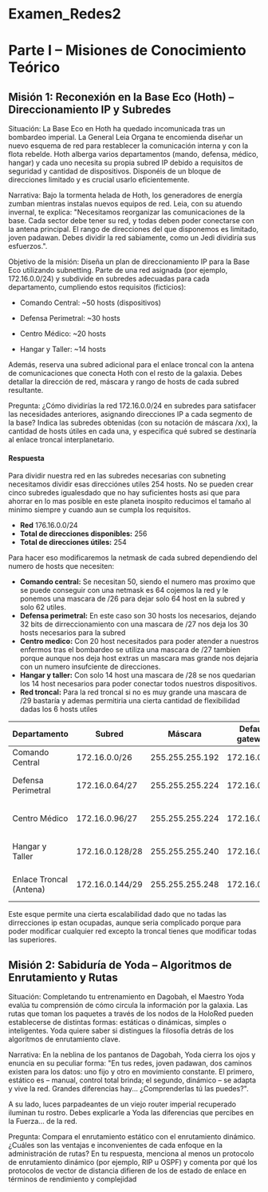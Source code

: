 # Examen_Redes2


# Parte I – Misiones de Conocimiento Teórico

## Misión 1: Reconexión en la Base Eco (Hoth) – Direccionamiento IP y Subredes
Situación: La Base Eco en Hoth ha quedado incomunicada tras un bombardeo imperial. La General Leia Organa te encomienda diseñar un nuevo esquema de red para restablecer la comunicación interna y con la flota rebelde. Hoth alberga varios departamentos (mando, defensa, médico, hangar) y cada uno necesita su propia subred IP debido a requisitos de seguridad y cantidad de dispositivos. Disponéis de un bloque de direcciones limitado y es crucial usarlo eficientemente.

Narrativa: Bajo la tormenta helada de Hoth, los generadores de energía zumban mientras instalas nuevos equipos de red. Leia, con su atuendo invernal, te explica: "Necesitamos reorganizar las comunicaciones de la base. Cada sector debe tener su red, y todas deben poder conectarse con la antena principal. El rango de direcciones del que disponemos es limitado, joven padawan. Debes dividir la red sabiamente, como un Jedi dividiría sus esfuerzos.".

Objetivo de la misión: Diseña un plan de direccionamiento IP para la Base Eco utilizando subnetting. Parte de una red asignada (por ejemplo, 172.16.0.0/24) y subdivide en subredes adecuadas para cada departamento, cumpliendo estos requisitos (ficticios):

- Comando Central: ~50 hosts (dispositivos)

- Defensa Perimetral: ~30 hosts

- Centro Médico: ~20 hosts

- Hangar y Taller: ~14 hosts

Además, reserva una subred adicional para el enlace troncal con la antena de comunicaciones que conecta Hoth con el resto de la galaxia. Debes detallar la dirección de red, máscara y rango de hosts de cada subred resultante.

Pregunta: ¿Cómo dividirías la red 172.16.0.0/24 en subredes para satisfacer las necesidades anteriores, asignando direcciones IP a cada segmento de la base? Indica las subredes obtenidas (con su notación de máscara /xx), la cantidad de hosts útiles en cada una, y especifica qué subred se destinaría al enlace troncal interplanetario.


#### Respuesta
Para dividir nuestra red en las subredes necesarias con subneting necesitamos dividir esas direcciónes utiles 254 hosts. No se pueden crear cinco subredes igualesdado que no hay suficientes hosts asi que para ahorrar en lo mas posible en este planeta inospito reducimos el tamaño al minimo siempre y cuando aun se cumpla los requisitos.
- **Red** 176.16.0.0/24
- **Total de direcciones disponibles:** 256  
- **Total de direcciones útiles:** 254

Para hacer eso modificaremos la netmask de cada subred dependiendo del numero de hosts que necesiten:
- **Comando central:** Se necesitan 50, siendo el numero mas proximo que se puede conseguir con una netmask es 64 cojemos la red y le ponemos una mascara de /26 para dejar solo 64 host en la subred y solo 62 utiles.
- **Defensa perimetral:** En este caso son 30 hosts los necesarios, dejando 32 bits de dirreccionamiento con una mascara de /27 nos deja los 30 hosts necesarios para la subred
- **Centro medico:** Con 20 host necesitados para poder atender a nuestros enfermos tras el bombardeo se utiliza una mascara de /27 tambien porque aunque nos deja host extras un mascara mas grande nos dejaria con un numero insufciente de direcciones.
- **Hangar y taller:** Con solo 14 host una mascara de /28 se nos quedarian los 14 host necesarios para poder conectar todos nuestros dispositivos.
- **Red troncal:** Para la red troncal si no es muy grande una mascara de /29 bastaría y ademas permitiria una cierta cantidad de flexibilidad dadas los 6 hosts utiles

| Departamento           | Subred              | Máscara             | Default gateway | Hosts útiles | Rango de Hosts               | Dirección de Broadcast |
|------------------------|---------------------|----------------------|----------------|--------------|------------------------------|-------------------------|
| Comando Central        | 172.16.0.0/26       | 255.255.255.192      | 172.16.0.1  |62           | 172.16.0.2 – 172.16.0.62     | 172.16.0.63             |
| Defensa Perimetral     | 172.16.0.64/27      | 255.255.255.224      | 172.16.0.65 |30           | 172.16.0.66 – 172.16.0.94    | 172.16.0.95             |
| Centro Médico          | 172.16.0.96/27      | 255.255.255.224      | 172.16.0.97 |30           | 172.16.0.98 – 172.16.0.126   | 172.16.0.127            |
| Hangar y Taller        | 172.16.0.128/28     | 255.255.255.240      | 172.16.0.129 |14           | 172.16.0.128 – 172.16.0.142  | 172.16.0.143            |
| Enlace Troncal (Antena) | 172.16.0.144/29    | 255.255.255.248      | 172.16.0.145 |  6        | 172.16.0.146 – 172.16.0.150 |  172.16.0.151 |

Este esque permite una cierta escalabilidad dado que no tadas las dirrecciones ip estan ocupadas, aunque seria complicado porque para poder modificar cualquier red excepto la troncal tienes que modificar todas las superiores.

## Misión 2: Sabiduría de Yoda – Algoritmos de Enrutamiento y Rutas
Situación: Completando tu entrenamiento en Dagobah, el Maestro Yoda evalúa tu comprensión de cómo circula la información por la galaxia. Las rutas que toman los paquetes a través de los nodos de la HoloRed pueden establecerse de distintas formas: estáticas o dinámicas, simples o inteligentes. Yoda quiere saber si distingues la filosofía detrás de los algoritmos de enrutamiento clave.

Narrativa: En la neblina de los pantanos de Dagobah, Yoda cierra los ojos y enuncia en su peculiar forma: "En tus redes, joven padawan, dos caminos existen para los datos: uno fijo y otro en movimiento constante. El primero, estático es – manual, control total brinda; el segundo, dinámico – se adapta y vive la red. Grandes diferencias hay... ¿Comprenderlas tú las puedes?".

A su lado, luces parpadeantes de un viejo router imperial recuperado iluminan tu rostro. Debes explicarle a Yoda las diferencias que percibes en la Fuerza… de la red.

Pregunta: Compara el enrutamiento estático con el enrutamiento dinámico. ¿Cuáles son las ventajas e inconvenientes de cada enfoque en la administración de rutas? En tu respuesta, menciona al menos un protocolo de enrutamiento dinámico (por ejemplo, RIP u OSPF) y comenta por qué los protocolos de vector de distancia difieren de los de estado de enlace en términos de rendimiento y complejidad​
